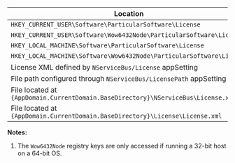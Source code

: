 
| Location                                                                          | Notes |
|-----------------------------------------------------------------------------------|:-----:|
| `HKEY_CURRENT_USER\Software\ParticularSoftware\License`                           |       |
| `HKEY_CURRENT_USER\Software\Wow6432Node\ParticularSoftware\License`               |   1   |
| `HKEY_LOCAL_MACHINE\Software\ParticularSoftware\License`                          |       |
| `HKEY_LOCAL_MACHINE\Software\Wow6432Node\ParticularSoftware\License`              |   1   |
| License XML defined by `NServiceBus/License` appSetting                           |       |
| File path configured through `NServiceBus/LicensePath` appSetting                 |       |
| File located at `{AppDomain.CurrentDomain.BaseDirectory}\NServiceBus\License.xml` |       |
| File located at `{AppDomain.CurrentDomain.BaseDirectory}\License\License.xml`     |       |

**Notes:**

 1. The `Wow6432Node` registry keys are only accessed if running a 32-bit host on a 64-bit OS.